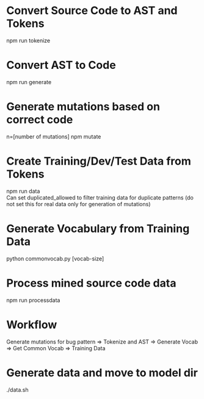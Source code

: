 # Convert Source Code to AST and Tokens  
npm run tokenize  

# Convert AST to Code  
npm run generate  

# Generate mutations based on correct code  
n=[number of mutations] npm mutate 

# Create Training/Dev/Test Data from Tokens
npm run data  
Can set duplicated_allowed to filter training data for duplicate patterns (do not set this for real data only for generation of mutations) 

# Generate Vocabulary from Training Data  
python commonvocab.py [vocab-size]

# Process mined source code data  
npm run processdata  

# Workflow  
Generate mutations for bug pattern => Tokenize and AST => Generate Vocab => Get Common Vocab => Training Data  

# Generate data and move to model dir    
./data.sh  
